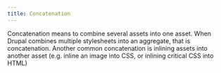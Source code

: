 ```yaml
---
title: Concatenation
---
```


Concatenation means to combine several assets into one asset. When Drupal combines multiple stylesheets into an aggregate, that is concatenation. Another common concatenation is inlining assets into another asset (e.g. inline an image into CSS, or inlining critical CSS into HTML)
